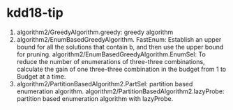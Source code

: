 # kdd18-tip
1. algorithm2/GreedyAlgorithm.greedy: greedy algorithm
2. algorithm2/EnumBasedGreedyAlgorithm. FastEnum: Establish an upper bound for all the solutions that contain b, and then use the upper bound for pruning.
algorithm2/EnumBasedGreedyAlgorithm.EnumSel: To reduce the number of enumerations of three-three combinations, calculate the gain of one three-three combination in the budget from 1 to Budget at a time.
3. algorithm2/PartitionBasedAlgorithm2.PartSel: partition based enumeration algorithm.
algorithm2/PartitionBasedAlgorithm2.lazyProbe: partition based enumeration algorithm with lazyProbe.
